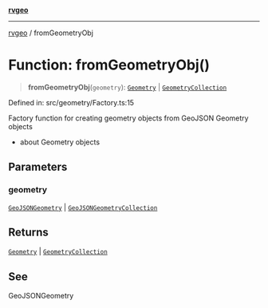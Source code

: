 [**rvgeo**](../README.md)

***

[rvgeo](../globals.md) / fromGeometryObj

# Function: fromGeometryObj()

> **fromGeometryObj**(`geometry`): [`Geometry`](../classes/Geometry.md) \| [`GeometryCollection`](../classes/GeometryCollection.md)

Defined in: src/geometry/Factory.ts:15

Factory function for creating geometry objects from GeoJSON Geometry objects
- about Geometry objects

## Parameters

### geometry

[`GeoJSONGeometry`](../interfaces/GeoJSONGeometry.md) | [`GeoJSONGeometryCollection`](../interfaces/GeoJSONGeometryCollection.md)

## Returns

[`Geometry`](../classes/Geometry.md) \| [`GeometryCollection`](../classes/GeometryCollection.md)

## See

GeoJSONGeometry
